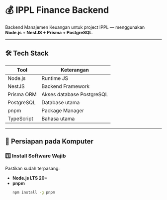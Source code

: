 # 💰 IPPL Finance Backend

Backend Manajemen Keuangan untuk project IPPL — menggunakan **Node.js + NestJS + Prisma + PostgreSQL**.

---

## 🛠️ Tech Stack

| Tool | Keterangan |
|------|------------|
| Node.js | Runtime JS |
| NestJS | Backend Framework |
| Prisma ORM | Akses database PostgreSQL |
| PostgreSQL | Database utama |
| pnpm | Package Manager |
| TypeScript | Bahasa utama |

---

## 🚀 Persiapan pada Komputer

### 1️⃣ Install Software Wajib
Pastikan sudah terpasang:
- **Node.js LTS 20+**  
- **pnpm**  
  ```bash
  npm install -g pnpm
